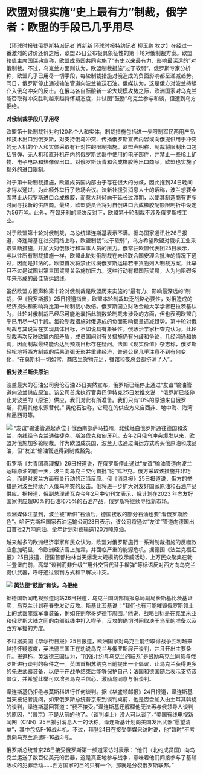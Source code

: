 # 欧盟对俄实施“史上最有力”制裁，俄学者：欧盟的手段已几乎用尽

【环球时报驻俄罗斯特派记者 肖新新 环球时报特约记者 柳玉鹏
牧之】在经过一番激烈的讨价还价之后，欧盟25日公布极具象征性的第十轮对俄制裁方案。欧盟轮值主席国瑞典宣称，欧盟成员国共同实施了“有史以来最有力、影响最深远的”对俄制裁。不过，乌克兰方面则认为，欧盟制裁措施“过于软弱”。俄罗斯专家分析称，欧盟几乎已用尽一切手段，每轮制裁措施对俄造成的负面影响都呈递减趋势。同日，俄罗斯停止通过输油管道向波兰输送石油。俄媒认为，这是俄方对波兰持续介入俄乌冲突的反击。在俄乌各自酝酿新一轮大规模攻势之际，欧洲国家对乌克兰能否取得冲突胜利越来越持怀疑态度，并试图“鼓励”乌克兰参与和谈，但遭到乌方拒绝。

**对俄制裁手段几乎用尽**

欧盟第十轮制裁针对约120名个人和实体，制裁措施包括进一步限制军民两用产品和技术出口到俄罗斯，对支持俄乌冲突、传播俄罗斯宣传内容或向俄提供用于冲突的无人机的个人和实体采取有针对性的限制措施。欧盟声明称，制裁将限制出口包括导弹、无人机和直升机在内的俄罗斯武器中使用的电子部件，并禁止一些稀土矿物、电子电路和热像仪出口。对俄罗斯沥青和合成橡胶等出口商品，欧盟也实施了额外的进口限制。

对于第十轮制裁措施，欧盟成员国内部由于存在很大的分歧，因此拖到24日晚间才得以通过，为此额外举行了数场会议。法新社援引消息人士的话称，波兰想要全面禁止从俄罗斯进口合成橡胶，而意大利倾向于延长过渡期，以使其制造商有更多时间寻找新的供应商。最终，欧盟委员会将对自俄进口合成橡胶配额限制折中设定为56万吨。此外，在匈牙利的坚决反对下，欧盟第十轮制裁不涉及俄罗斯核工业。

对于欧盟第十轮对俄制裁，乌总统泽连斯基表示不满。据乌国家通讯社26日报道，泽连斯基在社交网络上称，欧盟制裁“过于软弱”，乌方希望欧盟对俄核工业采取果断措施，并加大对俄银行和军事人员的压力。俄常驻欧盟代表团25日表示，与以往所有制裁措施一样，欧盟此轮对俄制裁在未经联合国安理会批准的情况下通过，因而是非法的。欧盟首次将禁止过境俄罗斯运输若干货物列入制裁方案，此举只不过是试图对第三国贸易关系施加压力。这些行动有损国际贸易，人为地阻碍多年来形成的最佳货运路线。

虽然欧盟方面声称第十轮对俄制裁是欧盟历来实施的“最有力、影响最深远的”制裁，但《俄罗斯报》25日报道指出，欧盟本轮制裁缺乏战略必要性，对俄造成的经济损失和影响将比第一轮制裁小数倍。俄罗斯国立财政金融大学学者巴拉茨基认为，此轮对俄制裁已经尽可能地囊括此前数轮制裁未涉及的方面，但也表明欧盟几乎已用尽一切手段。每轮制裁措施对俄造成的负面影响都呈递减趋势。第十轮对俄制裁与其说旨在实现具体目标，不如说具有象征性。俄政治学家杜查克认为，此轮制裁再次反映欧盟内部矛盾，成员国间对有关措施仍有分歧和争论，几经沟通和协调，因而制裁最终能否达到预期目标存在疑问。法国《现实价值》杂志称，俄罗斯轻松地将西方制裁的后果消弭无形并重建经济，普通公民几乎注意不到有何变化，“在莫斯科一切如常，商店里货物充足，餐馆和夜总会都挤满了人”。

**俄对波兰断供原油**

波兰最大的石油公司奥伦石油25日突然宣布，俄罗斯已经停止通过“友谊”输油管道向波兰供应原油。该公司首席执行官奥巴伊特克25日发推文说：“俄罗斯已经停止对波兰的（原油）供应，我们对此有所准备。我们只有10%的原油来自俄罗斯，将用其他来源替代。”
奥伦石油称，它现在的供应方来自西非、地中海、海湾和墨西哥等。

![](https://inews.gtimg.com/om_bt/OuVF_YfSBSUkv1ow0x-GdAukVL8gEIqtp9pbEJK-d-SV4AA/1000)
“友谊”输油管道起点位于俄西南部萨马拉州，北线经白俄罗斯通往德国和波兰，南线经乌克兰通往捷克、斯洛伐克和匈牙利。去年2月俄乌冲突爆发以来，欧盟对俄施加多轮制裁。作为欧盟成员国，波兰无法通过海运方式购买俄原油和成品油，但“友谊”输油管道得到制裁豁免。

俄罗斯《共青团真理报》26日报道说，在俄罗斯停止通过“友谊”输油管道向波兰运输原油的前一天，波兰向乌克兰交付首批“豹”式坦克。俄方采取该措施并非巧合，而是对波兰方面有关行动的正当反应。俄《消息报》25日报道说，俄方的举措是对波兰持续介入俄乌冲突的反击。俄将进一步扩大对友好国家原油和石油产品供应。据报道，俄副总理诺瓦克今年2月中旬刊文表示，俄计划在2023
年向友好国家供应超80%的石油和75%的石油产品，俄罗斯将继续寻找新市场。

欧洲媒体注意到，波兰被“断供”石油后，德国接收的部分石油也要“看俄罗斯脸色”。哈萨克斯坦国家石油运输公司23日表示，该公司将通过“友谊”管道向德国出口首批2万吨原油，全年计划对德输送120万吨原油。

越来越多的欧洲经济学家和民众认为，欧盟对俄罗斯施行一系列制裁措施的反噬效应愈加明显，令欧洲经济雪上加霜，并面临严重的能源危机。据德国《法兰克福汇报》25日报道，德国首都柏林当天爆发大规模抗议示威活动，上万民众聚集在勃兰登堡门前，高举“谈判而非升级”“用外交官代替手榴弹”等标语反对西方向乌克兰提供武器，呼吁通过谈判方式和平解决冲突。

![](https://inews.gtimg.com/om_bt/Ok5-JhBP3f4hap8SAmTpqlmrAOVvbZh6gSV1LSlDtvgekAA/1000)
**英法德“鼓励”和谈，乌拒绝**

据德国新闻电视频道网站26日报道，乌克兰国防部情报总局副局长斯基比茨基证实，乌克兰计划在春季发动反攻。斯基比茨基说：“我们也有可能摧毁俄罗斯领土上的武器库或军事装备，例如在别尔哥罗德市周围。”他说，战略目标是在克里米亚和俄罗斯大陆之间的南部战线中打入楔子，反攻的确切时间取决于乌军的准备以及西方军援的力度。

不过据美国《华尔街日报》25日报道，欧洲国家对乌克兰能否取得战争胜利越来越持怀疑态度，英法德三国正在劝说乌克兰与俄罗斯展开谈判，并且开出主要条件。报道称，英法德三国认为，“加强北约与乌克兰的联系”是鼓励乌克兰同意与俄罗斯进行谈判的条件之一。英国首相苏纳克日前提出一个倡议，让乌克兰获得更多的先进武器装备，以便于在战争结束后能够保护自己；法国和德国随后表示支持该倡议，并希望此举可以增强乌克兰信心、激励乌同意与俄谈判。

泽连斯基仍拒绝与莫斯科进行任何谈判。据《华盛顿邮报》24日报道，泽连斯基当天被记者提问，如果俄罗斯总统普京来到谈判桌前，他是否会加入由土耳其斡旋的谈判，泽连斯基回答道：“我不接受。”泽连斯基还解释他无法再与俄领导人谈判的原因，“（普京）不是从前的他了。（谈判桌上）没人可以谈了。”美国有线电视新闻网（CNN）25日援引消息人士的话称，泽连斯基计划向美国发出武器“愿望清单”，其中包括F-16战斗机。不过，拜登24日在接受美媒采访时说，他“暂时”不考虑向乌克兰派遣F-16战斗机。

俄罗斯总统普京26日接受俄罗斯第一频道采访时表示：“他们（北约成员国）向乌克兰运送了数百亿美元的武器，这是真正地参与战争，意味着他们间接参与了基辅政权的犯罪活动……西方国家的目的只有一个，那就是分裂俄罗斯联邦。”

